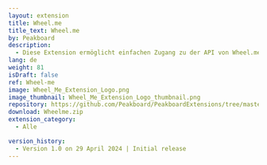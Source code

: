 ```yaml
---
layout: extension
title: Wheel.me
title_text: Wheel.me
by: Peakboard
description: 
  - Diese Extension ermöglicht einfachen Zugang zu der API von Wheel.me. Dazu gehören das Abrufen von Floors, Robotern und Positionen. Außerdem können Roboter per Extension-Funktionen zu Positionen gesendet werden.
lang: de
weight: 81
isDraft: false
ref: Wheel-me
image: Wheel_Me_Extension_Logo.png
image_thumbnail: Wheel_Me_Extension_Logo_thumbnail.png
repository: https://github.com/Peakboard/PeakboardExtensions/tree/master/WheelMe
download: Wheelme.zip
extension_category:
  - Alle

version_history:
  - Version 1.0 on 29 April 2024 | Initial release
---
```

